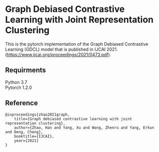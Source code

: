 # Graph Debiased Contrastive Learning with Joint Representation Clustering  
This is the pytorch implementation of the Graph Debiased Contrastive Learning (GDCL) model that is published in IJCAI 2021. (https://www.ijcai.org/proceedings/2021/0473.pdf). <br> 
## Requirments
Python 3.7 <br> 
Pytorch 1.2.0 <br> 
## Reference
```
@inproceedings{zhao2021graph,
	title={Graph debiased contrastive learning with joint representation clustering},
	author={Zhao, Han and Yang, Xu and Wang, Zhenru and Yang, Erkun and Deng, Cheng},
	booktitle={IJCAI},
	year={2021}
}
